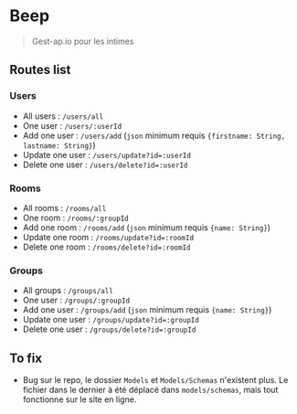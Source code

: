 # Beep
> Gest-ap.io pour les intimes
## Routes list
### Users
* All users : `/users/all`
* One user : `/users/:userId`
* Add one user : `/users/add` (`json` minimum requis `{firstname: String, lastname: String}`)
* Update one user : `/users/update?id=:userId`
* Delete one user : `/users/delete?id=:userId`
### Rooms
* All rooms : `/rooms/all`
* One room : `/rooms/:groupId`
* Add one room : `/rooms/add` (`json` minimum requis `{name: String}`)
* Update one room : `/rooms/update?id=:roomId` 
* Delete one room : `/rooms/delete?id=:roomId`
### Groups
* All groups : `/groups/all`
* One user : `/groups/:groupId`
* Add one user : `/groups/add` (`json` minimum requis `{name: String}`)
* Update one user : `/groups/update?id=:groupId`
* Delete one user : `/groups/delete?id=:groupId`
## To fix
* Bug sur le repo, le dossier `Models` et `Models/Schemas` n'existent plus. Le fichier dans le dernier à été déplacé dans `models/schemas`, mais tout fonctionne sur le site en ligne.